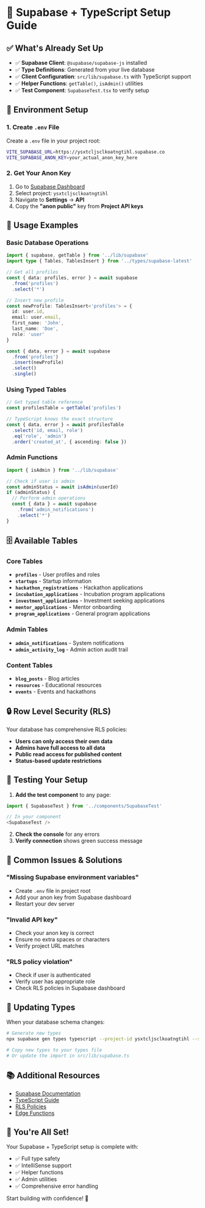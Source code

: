 # 🚀 Supabase + TypeScript Setup Guide

## ✅ What's Already Set Up

- ✅ **Supabase Client**: `@supabase/supabase-js` installed
- ✅ **Type Definitions**: Generated from your live database
- ✅ **Client Configuration**: `src/lib/supabase.ts` with TypeScript support
- ✅ **Helper Functions**: `getTable()`, `isAdmin()` utilities
- ✅ **Test Component**: `SupabaseTest.tsx` to verify setup

## 🔑 Environment Setup

### 1. Create `.env` File
Create a `.env` file in your project root:
```bash
VITE_SUPABASE_URL=https://ysxtcljsclkoatngtihl.supabase.co
VITE_SUPABASE_ANON_KEY=your_actual_anon_key_here
```

### 2. Get Your Anon Key
1. Go to [Supabase Dashboard](https://supabase.com/dashboard)
2. Select project: `ysxtcljsclkoatngtihl`
3. Navigate to **Settings** → **API**
4. Copy the **"anon public"** key from **Project API keys**

## 🎯 Usage Examples

### Basic Database Operations

```typescript
import { supabase, getTable } from '../lib/supabase'
import type { Tables, TablesInsert } from '../types/supabase-latest'

// Get all profiles
const { data: profiles, error } = await supabase
  .from('profiles')
  .select('*')

// Insert new profile
const newProfile: TablesInsert<'profiles'> = {
  id: user.id,
  email: user.email,
  first_name: 'John',
  last_name: 'Doe',
  role: 'user'
}

const { data, error } = await supabase
  .from('profiles')
  .insert(newProfile)
  .select()
  .single()
```

### Using Typed Tables

```typescript
// Get typed table reference
const profilesTable = getTable('profiles')

// TypeScript knows the exact structure
const { data, error } = await profilesTable
  .select('id, email, role')
  .eq('role', 'admin')
  .order('created_at', { ascending: false })
```

### Admin Functions

```typescript
import { isAdmin } from '../lib/supabase'

// Check if user is admin
const adminStatus = await isAdmin(userId)
if (adminStatus) {
  // Perform admin operations
  const { data } = await supabase
    .from('admin_notifications')
    .select('*')
}
```

## 🗄️ Available Tables

### Core Tables
- **`profiles`** - User profiles and roles
- **`startups`** - Startup information
- **`hackathon_registrations`** - Hackathon applications
- **`incubation_applications`** - Incubation program applications
- **`investment_applications`** - Investment seeking applications
- **`mentor_applications`** - Mentor onboarding
- **`program_applications`** - General program applications

### Admin Tables
- **`admin_notifications`** - System notifications
- **`admin_activity_log`** - Admin action audit trail

### Content Tables
- **`blog_posts`** - Blog articles
- **`resources`** - Educational resources
- **`events`** - Events and hackathons

## 🔒 Row Level Security (RLS)

Your database has comprehensive RLS policies:

- **Users can only access their own data**
- **Admins have full access to all data**
- **Public read access for published content**
- **Status-based update restrictions**

## 🧪 Testing Your Setup

1. **Add the test component** to any page:
```typescript
import { SupabaseTest } from '../components/SupabaseTest'

// In your component
<SupabaseTest />
```

2. **Check the console** for any errors
3. **Verify connection** shows green success message

## 🚨 Common Issues & Solutions

### "Missing Supabase environment variables"
- Create `.env` file in project root
- Add your anon key from Supabase dashboard
- Restart your dev server

### "Invalid API key"
- Check your anon key is correct
- Ensure no extra spaces or characters
- Verify project URL matches

### "RLS policy violation"
- Check if user is authenticated
- Verify user has appropriate role
- Check RLS policies in Supabase dashboard

## 🔄 Updating Types

When your database schema changes:

```bash
# Generate new types
npx supabase gen types typescript --project-id ysxtcljsclkoatngtihl --schema public > src/types/supabase-generated.ts

# Copy new types to your types file
# Or update the import in src/lib/supabase.ts
```

## 📚 Additional Resources

- [Supabase Documentation](https://supabase.com/docs)
- [TypeScript Guide](https://supabase.com/docs/guides/api/typescript-support)
- [RLS Policies](https://supabase.com/docs/guides/auth/row-level-security)
- [Edge Functions](https://supabase.com/docs/guides/functions)

## 🎉 You're All Set!

Your Supabase + TypeScript setup is complete with:
- ✅ Full type safety
- ✅ IntelliSense support
- ✅ Helper functions
- ✅ Admin utilities
- ✅ Comprehensive error handling

Start building with confidence! 🚀
